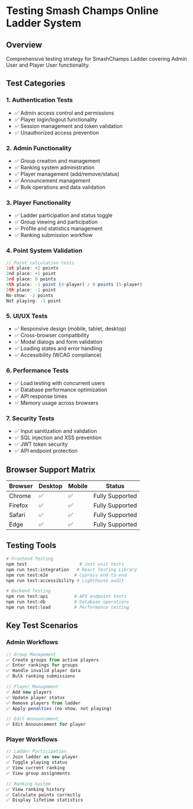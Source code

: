 # Testing Smash Champs Online Ladder System

## Overview

Comprehensive testing strategy for SmashChamps Ladder covering Admin User and Player User functionality.

## Test Categories

### 1. Authentication Tests

- ✅ Admin access control and permissions
- ✅ Player login/logout functionality
- ✅ Session management and token validation
- ✅ Unauthorized access prevention

### 2. Admin Functionality

- ✅ Group creation and management
- ✅ Ranking system administration
- ✅ Player management (add/remove/status)
- ✅ Announcement management
- ✅ Bulk operations and data validation

### 3. Player Functionality

- ✅ Ladder participation and status toggle
- ✅ Group viewing and participation
- ✅ Profile and statistics management
- ✅ Ranking submission workflow

### 4. Point System Validation

```javascript
// Point calculation tests
1st place: +2 points
2nd place: +1 point
3rd place: 0 points
4th place: -1 point (4-player) / 0 points (5-player)
5th place: -1 point
No-show: -2 points
Not playing: -1 point
```

### 5. UI/UX Tests

- ✅ Responsive design (mobile, tablet, desktop)
- ✅ Cross-browser compatibility
- ✅ Modal dialogs and form validation
- ✅ Loading states and error handling
- ✅ Accessibility (WCAG compliance)

### 6. Performance Tests

- ✅ Load testing with concurrent users
- ✅ Database performance optimization
- ✅ API response times
- ✅ Memory usage across browsers

### 7. Security Tests

- ✅ Input sanitization and validation
- ✅ SQL injection and XSS prevention
- ✅ JWT token security
- ✅ API endpoint protection

## Browser Support Matrix

| Browser | Desktop | Mobile | Status |
|---------|---------|--------|--------|
| Chrome | ✅ | ✅ | Fully Supported |
| Firefox | ✅ | ✅ | Fully Supported |
| Safari | ✅ | ✅ | Fully Supported |
| Edge | ✅ | ✅ | Fully Supported |

## Testing Tools

```bash
# Frontend Testing
npm test                    # Jest unit tests
npm run test:integration   # React Testing Library
npm run test:e2e          # Cypress end-to-end
npm run test:accessibility # Lighthouse audit

# Backend Testing
npm run test:api          # API endpoint tests
npm run test:db           # Database operations
npm run test:load         # Performance testing
```

## Key Test Scenarios

### Admin Workflows

```javascript
// Group Management
✅ Create groups from active players
✅ Enter rankings for groups
✅ Handle invalid player data
✅ Bulk ranking submissions

// Player Management
✅ Add new players
✅ Update player status
✅ Remove players from ladder
✅ Apply penalties (no-show, not playing)

// Edit Announcement
✅ Edit Announcement for player
```

### Player Workflows

```javascript
// Ladder Participation
✅ Join ladder as new player
✅ Toggle playing status
✅ View current ranking
✅ View group assignments

// Ranking System
✅ View ranking history
✅ Calculate points correctly
✅ Display lifetime statistics
```
